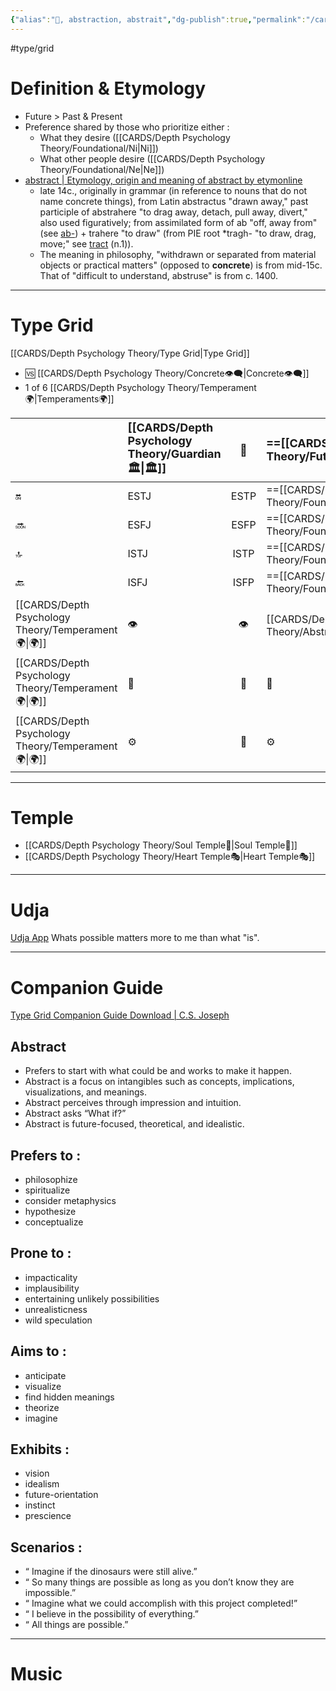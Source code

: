 ```yaml
---
{"alias":"🧲, abstraction, abstrait","dg-publish":true,"permalink":"/cards/depth-psychology-theory/abstract/","dgPassFrontmatter":true,"created":"2023-01-01T13:12:17.828+01:00","updated":"2023-05-27T20:29:30.665+02:00"}
---
```


#type/grid 

# Definition & Etymology 
- Future > Past & Present 
- Preference shared by those who prioritize either : 
	- What they desire ([[CARDS/Depth Psychology Theory/Foundational/Ni\|Ni]])
	- What other people desire ([[CARDS/Depth Psychology Theory/Foundational/Ne\|Ne]])
- [abstract | Etymology, origin and meaning of abstract by etymonline](https://www.etymonline.com/word/abstract?ref=etymonline_crossreference#etymonline_v_90)
	- late 14c., originally in grammar (in reference to nouns that do not name concrete things), from Latin abstractus "drawn away," past participle of abstrahere "to drag away, detach, pull away, divert," also used figuratively; from assimilated form of ab "off, away from" (see [ab-](https://www.etymonline.com/word/ab-?ref=etymonline_crossreference "Etymology, meaning and definition of ab- ")) + trahere "to draw" (from PIE root *tragh- "to draw, drag, move;" see [tract](https://www.etymonline.com/word/tract?ref=etymonline_crossreference#etymonline_v_16846 "Etymology, meaning and definition of tract ") (n.1)).
	- The meaning in philosophy, "withdrawn or separated from material objects or practical matters" (opposed to **concrete**) is from mid-15c. That of "difficult to understand, abstruse" is from c. 1400.
---
# Type Grid 
[[CARDS/Depth Psychology Theory/Type Grid\|Type Grid]]
- 🆚 [[CARDS/Depth Psychology Theory/Concrete👁️‍🗨️\|Concrete👁️‍🗨️]] 
- 1 of 6 [[CARDS/Depth Psychology Theory/Temperament🌍\|Temperaments🌍]] 

|                      | <font size="4"> [[CARDS/Depth Psychology Theory/Guardian 🏛️\|🏛️]]</font>   |  <font size="4"> 🧰</font>   | <font size="4"> ==[[CARDS/Depth Psychology Theory/Future-Thinker🔮\|🔮]]==</font> | <font size="4"> ==[[CARDS/Depth Psychology Theory/Idealist🦄\|🦄]]==</font>    | [[CARDS/Depth Psychology Theory/Interaction Style💬\|💬]]                      |   [[CARDS/Depth Psychology Theory/Interaction Style💬\|💬]]                           |   [[CARDS/Depth Psychology Theory/Interaction Style💬\|💬]]                    |
|:-------------------- |:--------------------- |:---------------------:|:------------------------- |:--------------------- |:--------------------- |:-------------------------- |:--------------------- |
| 🔛  |  ESTJ               |        ESTP         |  ==[[CARDS/Depth Psychology Theory/Foundational/ENTJ\|ENTJ]]==| ==[[CARDS/Depth Psychology Theory/Foundational/ENFJ\|ENFJ]]==| ➡️      | 👋       | 🏆     |
| 🔜    |ESFJ             |     ESFP       | ==[[CARDS/Depth Psychology Theory/Foundational/ENTP\|ENTP]]==| ==[[CARDS/Depth Psychology Theory/Foundational/ENFP\|ENFP]]==| ↪️ | 👋       | 🏃‍♂️ |
| 🔝  | ISTJ            |      ISTP    | ==[[CARDS/Depth Psychology Theory/Foundational/INTJ\|INTJ]]==| ==[[CARDS/Depth Psychology Theory/Foundational/INFJ\|INFJ]]==| ➡️      | 🧘‍♂️ | 🏃‍♂️ | 🔙 | 
|  🔙  |  ISFJ             |        ISFP     |  ==[[CARDS/Depth Psychology Theory/Foundational/INTP\|INTP]]==|  ==[[CARDS/Depth Psychology Theory/Foundational/INFP\|INFP]]==               | ↪️ |  🧘‍♂️  | 🏆     |
|  [[CARDS/Depth Psychology Theory/Temperament🌍\|🌍]]                     | 👁️ | 👁️ | [[CARDS/Depth Psychology Theory/Abstract🧲\|🧲]]        | [[CARDS/Depth Psychology Theory/Abstract🧲\|🧲]]    |                       |                            |                       |
|  [[CARDS/Depth Psychology Theory/Temperament🌍\|🌍]]                     | 🐜 |  🦊  | 🦊       | 🐜 |                       |                            |                       |
|  [[CARDS/Depth Psychology Theory/Temperament🌍\|🌍]]                     | ⚙️  |  👀   | ⚙️      | 👀   |                       |                            |                       |

---
# Temple 
- [[CARDS/Depth Psychology Theory/Soul Temple👤\|Soul Temple👤]] 
- [[CARDS/Depth Psychology Theory/Heart Temple🎭\|Heart Temple🎭]] 

---
# Udja
[Udja App](https://www.udja.app/#/)
Whats possible matters more to me than what "is".

---
# Companion Guide 
[Type Grid Companion Guide Download | C.S. Joseph](https://csjoseph.life/type-grid-companion-guide-download/)
## Abstract 
-	Prefers to start with what could be and works to make it happen.
-	Abstract is a focus on intangibles such as concepts, implications, visualizations, and meanings.
-	Abstract perceives through impression and intuition. 
-	Abstract asks “What if?” 
-	Abstract is future-focused, theoretical, and idealistic.

## **Prefers to :** 
-	philosophize
-	spiritualize
-	consider metaphysics
-	hypothesize
-	conceptualize

## **Prone to :**
-	impacticality
-	implausibility
-	entertaining unlikely possibilities
-	unrealisticness
-	wild speculation

## **Aims to :**
-	anticipate
-	visualize
-	find hidden meanings
-	theorize
-	imagine

## **Exhibits :**
-	vision
-	idealism
-	future-orientation
-	instinct
-	prescience

## **Scenarios :**
-	“ Imagine if the dinosaurs were still alive.”
-	“ So many things are possible as long as you don’t know they are impossible.”
-	“ Imagine what we could accomplish with this project completed!”
-	“ I believe in the possibility of everything.”
-	“ All things are possible.”
---
# Music

